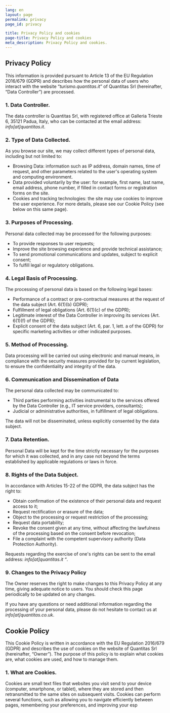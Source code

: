 ```yaml
---
lang: en
layout: page
permalink: privacy
page_id: privacy

title: Privacy Policy and cookies
page-title: Privacy Policy and cookies
meta_description: Privacy Policy and cookies.
---
```



## Privacy Policy

This information is provided pursuant to Article 13 of the EU Regulation 2016/679 (GDPR) and describes how the personal data of users who interact with the website “*turismo.quantitas.it*” of Quantitas Srl (hereinafter, “Data Controller”) are processed.

### 1. Data Controller.

The data controller is Quantitas Srl, with registered office at Galleria Trieste 6, 35121 Padua, Italy, who can be contacted at the email address: *info[at]quantitas.it*.

### 2. Type of Data Collected.

As you browse our site, we may collect different types of personal data, including but not limited to:

- Browsing Data: information such as IP address, domain names, time of request, and other parameters related to the user's operating system and computing environment.
- Data provided voluntarily by the user: for example, first name, last name, email address, phone number, if filled in contact forms or registration forms on the site.
- Cookies and tracking technologies: the site may use cookies to improve the user experience. For more details, please see our Cookie Policy (see below on this same page).

### 3. Purposes of Processing.

Personal data collected may be processed for the following purposes:

- To provide responses to user requests;
- Improve the site browsing experience and provide technical assistance;
- To send promotional communications and updates, subject to explicit consent;
- To fulfill legal or regulatory obligations.

### 4. Legal Basis of Processing.

The processing of personal data is based on the following legal bases:

- Performance of a contract or pre-contractual measures at the request of the data subject (Art. 6(1)(b) GDPR);
- Fulfillment of legal obligations (Art. 6(1)(c) of the GDPR);
- Legitimate interest of the Data Controller in improving its services (Art. 6(1)(f) of the GDPR);
- Explicit consent of the data subject (Art. 6, par. 1, lett. a of the GDPR) for specific marketing activities or other indicated purposes.

### 5. Method of Processing.

Data processing will be carried out using electronic and manual means, in compliance with the security measures provided for by current legislation, to ensure the confidentiality and integrity of the data.

### 6. Communication and Dissemination of Data

The personal data collected may be communicated to:

- Third parties performing activities instrumental to the services offered by the Data Controller (e.g., IT service providers, consultants);
- Judicial or administrative authorities, in fulfillment of legal obligations.

The data will not be disseminated, unless explicitly consented by the data subject.

### 7. Data Retention.

Personal Data will be kept for the time strictly necessary for the purposes for which it was collected, and in any case not beyond the terms established by applicable regulations or laws in force.

### 8. Rights of the Data Subject.

In accordance with Articles 15-22 of the GDPR, the data subject has the right to:

- Obtain confirmation of the existence of their personal data and request access to it;
- Request rectification or erasure of the data;
- Object to the processing or request restriction of the processing;
- Request data portability;
- Revoke the consent given at any time, without affecting the lawfulness of the processing based on the consent before revocation;
- File a complaint with the competent supervisory authority (Data Protection Authority).

Requests regarding the exercise of one's rights can be sent to the email address: *info[at]quantitas.it “*.

### 9. Changes to the Privacy Policy

The Owner reserves the right to make changes to this Privacy Policy at any time, giving adequate notice to users. You should check this page periodically to be updated on any changes.

If you have any questions or need additional information regarding the processing of your personal data, please do not hesitate to contact us at *info[at]quantitas.co.uk*.

## Cookie Policy

This Cookie Policy is written in accordance with the EU Regulation 2016/679 (GDPR) and describes the use of cookies on the website of Quantitas Srl (hereinafter, “Owner”). The purpose of this policy is to explain what cookies are, what cookies are used, and how to manage them.

### 1. What are Cookies.

Cookies are small text files that websites you visit send to your device (computer, smartphone, or tablet), where they are stored and then retransmitted to the same sites on subsequent visits. Cookies can perform several functions, such as allowing you to navigate efficiently between pages, remembering your preferences, and improving your esp
